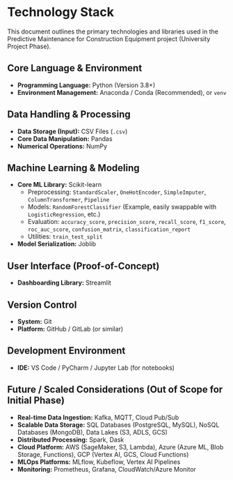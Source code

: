 # Technology Stack

This document outlines the primary technologies and libraries used in the Predictive Maintenance for Construction Equipment project (University Project Phase).

## Core Language & Environment

*   **Programming Language:** Python (Version 3.8+)
*   **Environment Management:** Anaconda / Conda (Recommended), or `venv`

## Data Handling & Processing

*   **Data Storage (Input):** CSV Files (`.csv`)
*   **Core Data Manipulation:** Pandas
*   **Numerical Operations:** NumPy

## Machine Learning & Modeling

*   **Core ML Library:** Scikit-learn
    *   Preprocessing: `StandardScaler`, `OneHotEncoder`, `SimpleImputer`, `ColumnTransformer`, `Pipeline`
    *   Models: `RandomForestClassifier` (Example, easily swappable with `LogisticRegression`, etc.)
    *   Evaluation: `accuracy_score`, `precision_score`, `recall_score`, `f1_score`, `roc_auc_score`, `confusion_matrix`, `classification_report`
    *   Utilities: `train_test_split`
*   **Model Serialization:** Joblib

## User Interface (Proof-of-Concept)

*   **Dashboarding Library:** Streamlit

## Version Control

*   **System:** Git
*   **Platform:** GitHub / GitLab (or similar)

## Development Environment

*   **IDE:** VS Code / PyCharm / Jupyter Lab (for notebooks)

## Future / Scaled Considerations (Out of Scope for Initial Phase)

*   **Real-time Data Ingestion:** Kafka, MQTT, Cloud Pub/Sub
*   **Scalable Data Storage:** SQL Databases (PostgreSQL, MySQL), NoSQL Databases (MongoDB), Data Lakes (S3, ADLS, GCS)
*   **Distributed Processing:** Spark, Dask
*   **Cloud Platform:** AWS (SageMaker, S3, Lambda), Azure (Azure ML, Blob Storage, Functions), GCP (Vertex AI, GCS, Cloud Functions)
*   **MLOps Platforms:** MLflow, Kubeflow, Vertex AI Pipelines
*   **Monitoring:** Prometheus, Grafana, CloudWatch/Azure Monitor